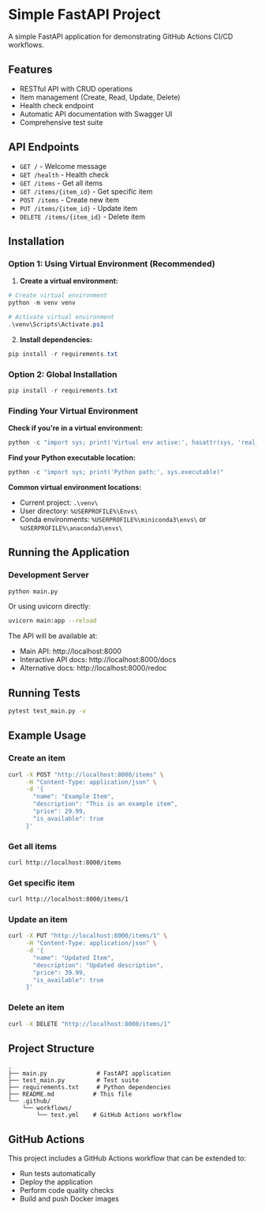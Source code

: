 # Simple FastAPI Project

A simple FastAPI application for demonstrating GitHub Actions CI/CD workflows.

## Features

- RESTful API with CRUD operations
- Item management (Create, Read, Update, Delete)
- Health check endpoint
- Automatic API documentation with Swagger UI
- Comprehensive test suite

## API Endpoints

- `GET /` - Welcome message
- `GET /health` - Health check
- `GET /items` - Get all items
- `GET /items/{item_id}` - Get specific item
- `POST /items` - Create new item
- `PUT /items/{item_id}` - Update item
- `DELETE /items/{item_id}` - Delete item

## Installation

### Option 1: Using Virtual Environment (Recommended)

1. **Create a virtual environment:**
```powershell
# Create virtual environment
python -m venv venv

# Activate virtual environment
.\venv\Scripts\Activate.ps1
```

2. **Install dependencies:**
```powershell
pip install -r requirements.txt
```

### Option 2: Global Installation
```powershell
pip install -r requirements.txt
```

### Finding Your Virtual Environment

**Check if you're in a virtual environment:**
```powershell
python -c "import sys; print('Virtual env active:', hasattr(sys, 'real_prefix') or (hasattr(sys, 'base_prefix') and sys.base_prefix != sys.prefix))"
```

**Find your Python executable location:**
```powershell
python -c "import sys; print('Python path:', sys.executable)"
```

**Common virtual environment locations:**
- Current project: `.\venv\`
- User directory: `%USERPROFILE%\Envs\`
- Conda environments: `%USERPROFILE%\miniconda3\envs\` or `%USERPROFILE%\anaconda3\envs\`

## Running the Application

### Development Server

```bash
python main.py
```

Or using uvicorn directly:

```bash
uvicorn main:app --reload
```

The API will be available at:
- Main API: http://localhost:8000
- Interactive API docs: http://localhost:8000/docs
- Alternative docs: http://localhost:8000/redoc

## Running Tests

```bash
pytest test_main.py -v
```

## Example Usage

### Create an item
```bash
curl -X POST "http://localhost:8000/items" \
     -H "Content-Type: application/json" \
     -d '{
       "name": "Example Item",
       "description": "This is an example item",
       "price": 29.99,
       "is_available": true
     }'
```

### Get all items
```bash
curl http://localhost:8000/items
```

### Get specific item
```bash
curl http://localhost:8000/items/1
```

### Update an item
```bash
curl -X PUT "http://localhost:8000/items/1" \
     -H "Content-Type: application/json" \
     -d '{
       "name": "Updated Item",
       "description": "Updated description",
       "price": 39.99,
       "is_available": true
     }'
```

### Delete an item
```bash
curl -X DELETE "http://localhost:8000/items/1"
```

## Project Structure

```
.
├── main.py              # FastAPI application
├── test_main.py         # Test suite
├── requirements.txt     # Python dependencies
├── README.md           # This file
└── .github/
    └── workflows/
        └── test.yml    # GitHub Actions workflow
```

## GitHub Actions

This project includes a GitHub Actions workflow that can be extended to:
- Run tests automatically
- Deploy the application
- Perform code quality checks
- Build and push Docker images
